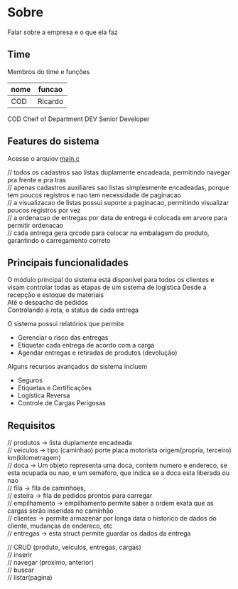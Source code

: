# Sobre

Falar sobre a empresa e o que ela faz

## Time

Membros do time e funções

|nome|funcao|
|-|-|
|COD|Ricardo|

COD Cheif of Department
DEV Senior Developer 

## Features do sistema

Acesse o arquiov [main.c](https://github.com/ricardodarocha/boxlogistics/blob/main/src/main.c)

// todos os cadastros sao listas duplamente encadeada, permitindo navegar pra frente e pra tras  
// apenas cadastros auxiliares sao listas simplesmente encadeadas, porque tem poucos registros e nao tem necessidade de paginacao  
// a visualizacao de listas possui suporte a paginacao, permitindo visualizar poucos registros por vez  
// a ordenacao de entregas por data de entrega é colocada em arvore para permitir ordenacao  
// cada entrega gera qrcode para colocar na embalagem do produto, garantindo o carregamento correto  

## Principais funcionalidades

O módulo principal do sistema está disponível para todos os clientes e visam controlar todas as etapas de um sistema de logística
Desde a recepção e estoque de materiais  
Até o despacho de pedidos  
Controlando a rota, o status de cada entrega

O sistema possui relatórios que permite
- Gerenciar o risco das entregas  
- Etiquetar cada entrega de acordo com a carga  
- Agendar entregas e retiradas de produtos (devolução)  

Alguns recursos avançados do sistema incluem

- Seguros  
- Etiquetas e Certificações   
- Logística Reversa  
- Controle de Cargas Perigosas  



## Requisitos

//      produtos -> lista duplamente encadeada  
//      veiculos -> tipo (caminhao) porte placa motorista origem(propria, terceiro) km(kilometragem)  
//      doca -> Um objeto representa uma doca, contem numero e endereco, se esta ocupada ou nao, e um semaforo, que indica se a doca esta liberada ou nao  
//      fila -> fila de caminhoes,  
//      esteira -> fila de pedidos prontos para carregar   
//      empilhamento -> empilhamento permite saber a ordem exata que as cargas serão inseridas no caminhão  
//      clientes -> permite armazenar por longa data o historico de dados do cliente, mudanças de endereco, etc   
//      entregas -> esta struct permite guardar os dados da entrega   

//     CRUD     (produto, veiculos, entregas, cargas)  
//     inserir  
//     navegar (proximo, anterior)  
//     buscar  
//     listar(pagina)  
